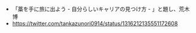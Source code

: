 - 「藁を手に旅に出よう - 自分らしいキャリアの見つけ方 - 」と題し、荒木 博
- https://twitter.com/tankazunori0914/status/1316212135551172608

